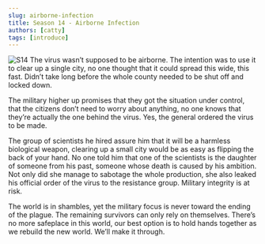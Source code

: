 ```yaml
---
slug: airborne-infection
title: Season 14 - Airborne Infection
authors: [catty]
tags: [introduce]
---
```


![S14](https://cdn.discordapp.com/attachments/1080484887712243763/1080484888031019118/S1412.png)
The virus wasn’t supposed to be airborne. The intention was to use it to clear up a single city, no one thought that it could spread this wide, this fast. Didn’t take long before the whole county needed to be shut off and locked down.

The military higher up promises that they got the situation under control, that the citizens don’t need to worry about anything, no one knows that they’re actually the one behind the virus. Yes, the general ordered the virus to be made.

The group of scientists he hired assure him that it will be a harmless biological weapon, clearing up a small city would be as easy as flipping the back of your hand. No one told him that one of the scientists is the daughter of someone from his past, someone whose death is caused by his ambition. Not only did she manage to sabotage the whole production, she also leaked his official order of the virus to the resistance group. Military integrity is at risk.

The world is in shambles, yet the military focus is never toward the ending of the plague. The remaining survivors can only rely on themselves. There’s no more safeplace in this world, our best option is to hold hands together as we rebuild the new world. We’ll make it through.



